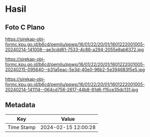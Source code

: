 # Hasil

## Foto C Plano

https://sirekap-obj-formc.kpu.go.id/b6cd/pemilu/ppwp/16/01/22/20/01/1601222001005-20240214-141008--ae3cdd61-7533-4c88-a294-2055e8ab6372.jpg

https://sirekap-obj-formc.kpu.go.id/b6cd/pemilu/ppwp/16/01/22/20/01/1601222001005-20240215-095640--b31a5eac-5e3d-40e0-96b2-5e394683f5e5.jpg

https://sirekap-obj-formc.kpu.go.id/b6cd/pemilu/ppwp/16/01/22/20/01/1601222001005-20240214-141114--064cd756-2617-44b8-81d6-f15ce35dc131.jpg


## Metadata

| Key        | Value               |
| ---------- | ------------------- |
| Time Stamp | 2024-02-15 12:00:28 |



